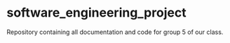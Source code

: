 # software_engineering_project
Repository containing all documentation and code for group 5 of our class.